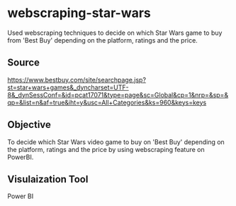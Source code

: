 # webscraping-star-wars
Used webscraping techniques to decide on which Star Wars game to buy from 'Best Buy' depending on the platform, ratings and the price.

## Source
https://www.bestbuy.com/site/searchpage.jsp?st=star+wars+games&_dyncharset=UTF-8&_dynSessConf=&id=pcat17071&type=page&sc=Global&cp=1&nrp=&sp=&qp=&list=n&af=true&iht=y&usc=All+Categories&ks=960&keys=keys

## Objective
To decide which Star Wars video game to buy on 'Best Buy' depending on the platform, ratings and the price by using webscraping feature on PowerBI.

## Visulaization Tool
Power BI

